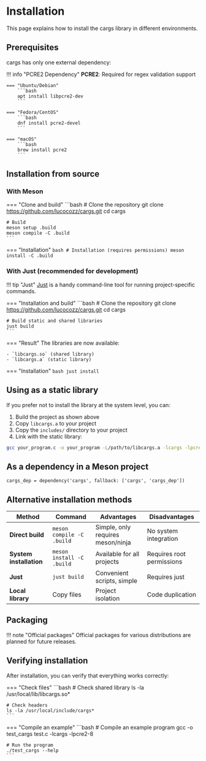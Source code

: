# Installation

This page explains how to install the cargs library in different environments.

## Prerequisites

cargs has only one external dependency:

!!! info "PCRE2 Dependency"
    **PCRE2**: Required for regex validation support
    
    === "Ubuntu/Debian"
        ```bash
        apt install libpcre2-dev
        ```
    
    === "Fedora/CentOS"
        ```bash
        dnf install pcre2-devel
        ```
    
    === "macOS"
        ```bash
        brew install pcre2
        ```

## Installation from source

### With Meson

=== "Clone and build"
    ```bash
    # Clone the repository
    git clone https://github.com/lucocozz/cargs.git
    cd cargs

    # Build
    meson setup .build
    meson compile -C .build
    ```

=== "Installation"
    ```bash
    # Installation (requires permissions)
    meson install -C .build
    ```

### With Just (recommended for development)

!!! tip "Just"
    [Just](https://github.com/casey/just) is a handy command-line tool for running project-specific commands.

=== "Installation and build"
    ```bash
    # Clone the repository
    git clone https://github.com/lucocozz/cargs.git
    cd cargs

    # Build static and shared libraries
    just build
    ```

=== "Result"
    The libraries are now available:
    
    - `libcargs.so` (shared library)
    - `libcargs.a` (static library)

=== "Installation"
    ```bash
    just install
    ```

## Using as a static library

If you prefer not to install the library at the system level, you can:

1. Build the project as shown above
2. Copy `libcargs.a` to your project
3. Copy the `includes/` directory to your project
4. Link with the static library:

```bash
gcc your_program.c -o your_program -L/path/to/libcargs.a -lcargs -lpcre2-8
```

## As a dependency in a Meson project

```meson
cargs_dep = dependency('cargs', fallback: ['cargs', 'cargs_dep'])
```

## Alternative installation methods

| Method | Command | Advantages | Disadvantages |
|---------|----------|-----------|---------------|
| **Direct build** | `meson compile -C .build` | Simple, only requires meson/ninja | No system integration |
| **System installation** | `meson install -C .build` | Available for all projects | Requires root permissions |
| **Just** | `just build` | Convenient scripts, simple | Requires just |
| **Local library** | Copy files | Project isolation | Code duplication |

## Packaging

!!! note "Official packages"
    Official packages for various distributions are planned for future releases.

## Verifying installation

After installation, you can verify that everything works correctly:

=== "Check files"
    ```bash
    # Check shared library
    ls -la /usr/local/lib/libcargs.so*
    
    # Check headers
    ls -la /usr/local/include/cargs*
    ```

=== "Compile an example"
    ```bash
    # Compile an example program
    gcc -o test_cargs test.c -lcargs -lpcre2-8
    
    # Run the program
    ./test_cargs --help
    ```
